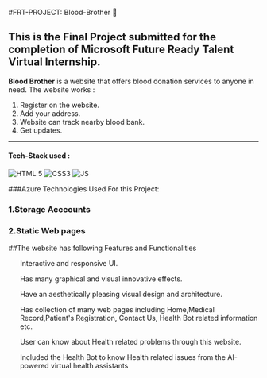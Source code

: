 #FRT-PROJECT: Blood-Brother 🏥
<h2>This is the Final Project submitted for the completion  of Microsoft Future Ready Talent Virtual Internship.</h2>


**Blood Brother** is a website that offers blood donation services to anyone in need. The website works :

1. Register on the website.
2. Add your address.
3. Website can track nearby blood bank.
4. Get updates.

<hr>

#### Tech-Stack used :

<!--   <p align ="center"><code> -->
  ![HTML 5](https://img.shields.io/badge/HTML5-E34F26?style=for-the-badge&logo=html5&logoColor=white)
  ![CSS3](https://img.shields.io/badge/CSS3-1572B6?style=for-the-badge&logo=css3&logoColor=white)
  ![JS](https://img.shields.io/badge/JavaScript-323330?style=for-the-badge&logo=javascript&logoColor=F7DF1E)
<!--   <img height="30" src="https://raw.githubusercontent.com/github/explore/80688e429a7d4ef2fca1e82350fe8e3517d3494d/topics/javascript/javascript.png"></code> -->
<!--   <code><img height="30" src="https://raw.githubusercontent.com/github/explore/80688e429a7d4ef2fca1e82350fe8e3517d3494d/topics/html/html.png"></code>
  <code><img height="30" src="https://raw.githubusercontent.com/github/explore/80688e429a7d4ef2fca1e82350fe8e3517d3494d/topics/css/css.png"></code> -->
<!--   </p> -->

  ###Azure Technologies Used For this Project:
  <h3>1.Storage Acccounts</h3>
  <h3>2.Static Web pages</h3>

  ##The website has following Features and Functionalities
<ul>Interactive and responsive UI.</ul>
<ul>Has many graphical and visual innovative effects.</ul>
<ul>Have an aesthetically pleasing visual design and architecture.</ul>
<ul>Has collection of many web pages including Home,Medical Record,Patient's Registration, Contact Us, Health Bot related information etc.</ul>
<ul>User can know about Health related problems through this website.</ul>
<ul>Included the Health Bot to know Health related issues from the AI-powered virtual health assistants</ul>
